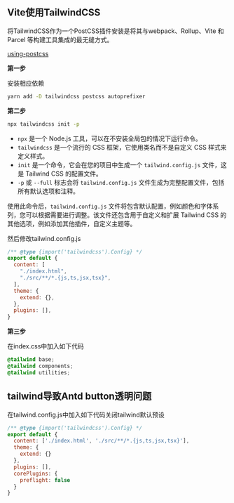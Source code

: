 ## Vite使用TailwindCSS

将TailwindCSS作为一个PostCSS插件安装是将其与webpack、Rollup、Vite 和 Parcel 等构建工具集成的最无缝方式。

[using-postcss](https://www.tailwindcss.cn/docs/installation/using-postcss)

**第一步**

安装相应依赖

```sh
yarn add -D tailwindcss postcss autoprefixer
```

**第二步**

```sh
npx tailwindcss init -p 
```

- `npx` 是一个 Node.js 工具，可以在不安装全局包的情况下运行命令。
- `tailwindcss` 是一个流行的 CSS 框架，它使用类名而不是自定义 CSS 样式来定义样式。
- `init` 是一个命令，它会在您的项目中生成一个 `tailwind.config.js` 文件，这是 Tailwind CSS 的配置文件。
- `-p` 或 `--full` 标志会将 `tailwind.config.js` 文件生成为完整配置文件，包括所有默认选项和注释。

使用此命令后，`tailwind.config.js` 文件将包含默认配置，例如颜色和字体系列，您可以根据需要进行调整。该文件还包含用于自定义和扩展 Tailwind CSS 的其他选项，例如添加其他插件，自定义主题等。

然后修改tailwind.config.js

```js
/** @type {import('tailwindcss').Config} */
export default {
  content: [
    "./index.html",
    "./src/**/*.{js,ts,jsx,tsx}",
  ],
  theme: {
    extend: {},
  },
  plugins: [],
}
```

**第三步**

在index.css中加入如下代码

```css
@tailwind base;
@tailwind components;
@tailwind utilities;
```

## tailwind导致Antd button透明问题

在tailwind.config.js中加入如下代码关闭tailwind默认预设

```js
/** @type {import('tailwindcss').Config} */
export default {
  content: ['./index.html', './src/**/*.{js,ts,jsx,tsx}'],
  theme: {
    extend: {}
  },
  plugins: [],
  corePlugins: {
    preflight: false
  }
}
```

